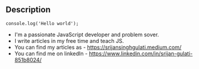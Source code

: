 ## Description
```console.log('Hello world');```

* I'm a passionate JavaScript developer and problem sover.
* I write articles in my free time and teach JS.
* You can find my articles as - https://srijansinghgulati.medium.com/
* You can find me on linkedIn - https://www.linkedin.com/in/srijan-gulati-851b8024/
